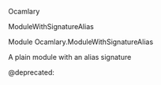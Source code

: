 Ocamlary

ModuleWithSignatureAlias

Module Ocamlary.ModuleWithSignatureAlias

A plain module with an alias signature

@deprecated: